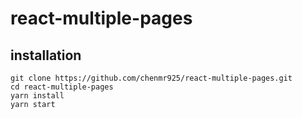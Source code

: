 # react-multiple-pages

## installation
```
git clone https://github.com/chenmr925/react-multiple-pages.git
cd react-multiple-pages
yarn install
yarn start
```
